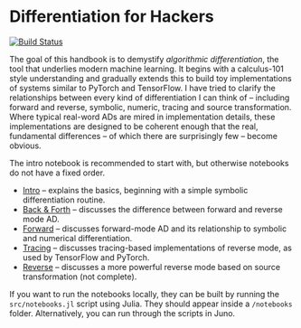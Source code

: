 # Differentiation for Hackers

[![Build Status](https://travis-ci.org/MikeInnes/diff-zoo.svg?branch=master)](https://travis-ci.org/MikeInnes/diff-zoo)

The goal of this handbook is to demystify *algorithmic differentiation*, the
tool that underlies modern machine learning. It begins with a calculus-101 style
understanding and gradually extends this to build toy implementations of systems
similar to PyTorch and TensorFlow. I have tried to clarify the relationships
between every kind of differentiation I can think of – including forward and
reverse, symbolic, numeric, tracing and source transformation. Where typical real-word ADs are mired in implementation details, these implementations are designed to be coherent enough that the real, fundamental differences – of which there are surprisingly few – become obvious.

The intro notebook is recommended to start with, but otherwise notebooks do not have a fixed order.

* [Intro](https://github.com/MikeInnes/diff-zoo/blob/notebooks/intro.ipynb) – explains the basics, beginning with a simple symbolic differentiation routine.
* [Back & Forth](https://github.com/MikeInnes/diff-zoo/blob/notebooks/backandforth.ipynb) – discusses the difference between forward and reverse mode AD.
* [Forward](https://github.com/MikeInnes/diff-zoo/blob/notebooks/forward.ipynb) – discusses forward-mode AD and its relationship to symbolic and numerical differentiation.
* [Tracing](https://github.com/MikeInnes/diff-zoo/blob/notebooks/tracing.ipynb) – discusses tracing-based implementations of reverse mode, as used by TensorFlow and PyTorch.
* [Reverse](https://github.com/MikeInnes/diff-zoo/blob/notebooks/reverse.ipynb) – discusses a more powerful reverse mode based on source transformation (not complete).

If you want to run the notebooks locally, they can be built by running the
`src/notebooks.jl` script using Julia. They should appear inside a `/notebooks`
folder. Alternatively, you can run through the scripts in Juno.
